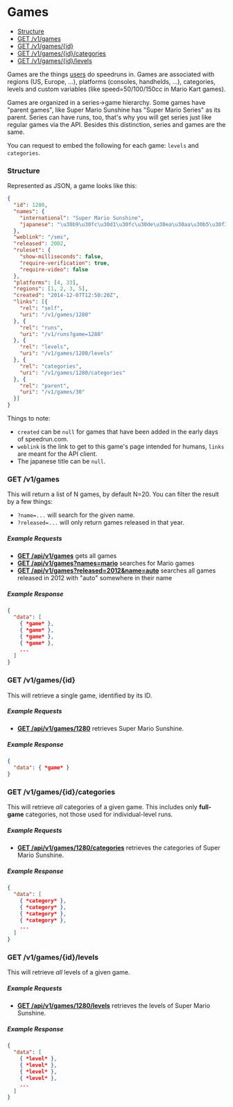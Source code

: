 # Games

* [Structure](#structure)
* [GET /v1/games](#get-v1games)
* [GET /v1/games/{id}](#get-v1gamesid)
* [GET /v1/games/{id}/categories](#get-v1gamesidcategories)
* [GET /v1/games/{id}/levels](#get-v1gamesidlevels)

Games are the things [users](#users) do speedruns in. Games are associated with regions (US, Europe,
...), platforms (consoles, handhelds, ...), categories, levels and custom variables
(like speed=50/100/150cc in Mario Kart games).

Games are organized in a series->game hierarchy. Some games have "parent games", like Super Mario
Sunshine has "Super Mario Series" as its parent. Series can have runs, too, that's why you will get
series just like regular games via the API. Besides this distinction, series and games are the same.

You can request to embed the following for each game: ``levels`` and ``categories``.

### Structure

Represented as JSON, a game looks like this:

```json
{
  "id": 1280,
  "names": {
    "international": "Super Mario Sunshine",
    "japanese": "\u30b9\u30fc\u30d1\u30fc\u30de\u30ea\u30aa\u30b5\u30f3\u30b7\u30e3\u30a4\u30f3"
  },
  "weblink": "/sms",
  "released": 2002,
  "ruleset": {
    "show-milliseconds": false,
    "require-verification": true,
    "require-video": false
  },
  "platforms": [4, 33],
  "regions": [1, 2, 3, 5],
  "created": "2014-12-07T12:50:20Z",
  "links": [{
    "rel": "self",
    "uri": "/v1/games/1280"
  }, {
    "rel": "runs",
    "uri": "/v1/runs?game=1280"
  }, {
    "rel": "levels",
    "uri": "/v1/games/1280/levels"
  }, {
    "rel": "categories",
    "uri": "/v1/games/1280/categories"
  }, {
    "rel": "parent",
    "uri": "/v1/games/30"
  }]
}
```

Things to note:

* ``created`` can be ``null`` for games that have been added in the early days of speedrun.com.
* ``weblink`` is the link to get to this game's page intended for humans, ``links`` are meant for
  the API client.
* The japanese title can be ``null``.

### GET /v1/games

This will return a list of N games, by default N=20. You can filter the result by a few things:

* ``?name=...`` will search for the given name.
* ``?released=...`` will only return games released in that year.

##### Example Requests

* [**GET /api/v1/games**](http://www.speedrun.com/api/v1/games) gets all games
* [**GET /api/v1/games?names=mario**](http://www.speedrun.com/api/v1/games?name=mario) searches for
  Mario games
* [**GET /api/v1/games?released=2012&name=auto**](http://www.speedrun.com/api/v1/games?released=2012&name=auto)
  searches all games released in 2012 with "auto" somewhere in their name

##### Example Response

```json
{
  "data": [
    { *game* },
    { *game* },
    { *game* },
    { *game* },
    ...
  ]
}
```

### GET /v1/games/{id}

This will retrieve a single game, identified by its ID.

##### Example Requests

* [**GET /api/v1/games/1280**](http://www.speedrun.com/api/v1/games/1280) retrieves Super Mario
  Sunshine.

##### Example Response

```json
{
  "data": { *game* }
}
```

### GET /v1/games/{id}/categories

This will retrieve *all* categories of a given game. This includes only **full-game** categories, not
those used for individual-level runs.

##### Example Requests

* [**GET /api/v1/games/1280/categories**](http://www.speedrun.com/api/v1/games/1280/categories)
  retrieves the categories of Super Mario Sunshine.

##### Example Response

```json
{
  "data": [
    { *category* },
    { *category* },
    { *category* },
    { *category* },
    ...
  ]
}
```

### GET /v1/games/{id}/levels

This will retrieve *all* levels of a given game.

##### Example Requests

* [**GET /api/v1/games/1280/levels**](http://www.speedrun.com/api/v1/games/1280/levels) retrieves
  the levels of Super Mario Sunshine.

##### Example Response

```json
{
  "data": [
    { *level* },
    { *level* },
    { *level* },
    { *level* },
    ...
  ]
}
```
